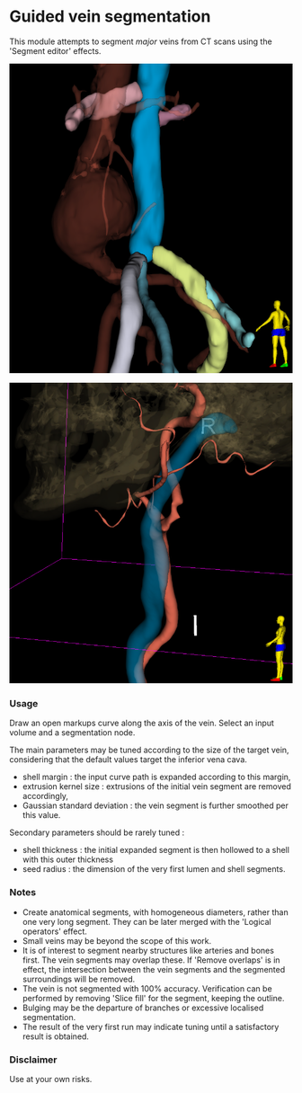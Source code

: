 # Guided vein segmentation

This module attempts to segment *major* veins from CT scans using the 'Segment editor' effects.

![AbdominalVeins](GuidedVeinSegmentation_0.png)

![JugularVein](GuidedVeinSegmentation_1.png)

### Usage

Draw an open markups curve along the axis of the vein. Select an input volume and a segmentation node.

The main parameters may be tuned according to the size of the target vein, considering that the default values target the inferior vena cava.

 - shell margin : the input curve path is expanded according to this margin,
 - extrusion kernel size : extrusions of the initial vein segment are removed accordingly,
 - Gaussian standard deviation : the vein segment is further smoothed per this value.

Secondary parameters should be rarely tuned :

 - shell thickness : the initial expanded segment is then hollowed to a shell with this outer thickness
 - seed radius : the dimension of the very first lumen and shell segments.

### Notes

 - Create anatomical segments, with homogeneous diameters, rather than one very long segment. They can be later merged with the 'Logical operators' effect.
 - Small veins may be beyond the scope of this work.
 - It is of interest to segment nearby structures like arteries and bones first. The vein segments may overlap these. If 'Remove overlaps' is in effect, the intersection between the vein segments and the segmented surroundings will be removed.
 - The vein is not segmented with 100% accuracy. Verification can be performed by removing 'Slice fill' for the segment, keeping the outline.
 - Bulging may be the departure of branches or excessive localised segmentation.
 - The result of the very first run may indicate tuning until a satisfactory result is obtained.

### Disclaimer

Use at your own risks.

